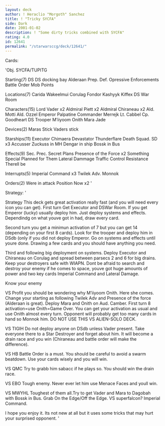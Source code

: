 ```yaml
---
layout: deck
author: ! Heraclio "Morgoth" Sanchez
title: ! "Tricky SYCFA"
side: Dark
date: 2001-01-02
description: ! "Some dirty tricks combined with SYCFA"
rating: 4.0
id: 12641
permalink: "/starwarsccg/deck/12641/"
---
```

Cards: 

'Obj.
SYCFA/TUPITG

Starting(7)
DS
DS docking bay
Alderaan
Prep. Def.
Opressive Enforcements
Battle Order
Mob Points

Locations(7)
Carida
Wakeelmui
Corulag
Fondor
Kashyyk
Kiffex
DS War Room

Characters(15)
Lord Vader x2
Aldmiral Piett x2
Aldmiral Chiraneau x2
Ald. Motti
Ald. Ozzel
Emperor Palpatine
Commander Merrejk
Lt. Cabbel
Cp. Goodheart
DS Trooper
M&#8217;iiyoom Onith
Mara Jade

Devices(2)
Maras Stick
Vaders stick

Starships(11)
Executor
Chimaera
Devastator
Thunderflare
Death Squad. SD x3
Accusser
Zuckuss in MH
Dengar in ship
Bossk in Bus


Effects(9)
Sec. Prec.
Secret Plans
Presence of the Force x2
Something Special Planned for Them
Lateral Dammage
Traffic Control
Resistance
Therell be 

Interrupts(5)
Imperial Command x3
Twilek Adv.
Monnok

Orders(2)
Were in attack Position Now x2
'

Strategy: '

Strategy
This deck gets great activation really fast (and you will need every icon you can get).
First turn Get Executor and DSWar Room. If you get Emperor (lucky) usually deploy him. Just deploy systems and effects. Dependindg on what youve got in had, draw every card.

Second turn you get a minimun activation of  7 but you can get 14 (depending on your first 8 cards). Look for the trooper and deploy him in DSdb (only if you did not deploy Emperor. Go on systems and effects until youre done. Drawing a few cards and you should have anything you need.

Third and following big deployment on systems. Deploy Executor and Chiraneau on Corulag and spread between parsecs 2 and 6 for big drains. Keep your destroyers safe with WIAPN. Dont be afraid to search and destroy your enemy if he comes to space, youve got huge amounts of power and two key cards Imperial Command and Lateral Damage.

Know your enemy

VS Profit you should be wondering why	M&#8217;iiyoom Onith. Here she comes. Change your starting as following Twilek Adv and Presence of the force (Alderaan is great). Deploy Mara and Onith on Aud. Camber. First turn 8 activation=use Onith=Game Over. You can get your activation as usual and use Onith almost every turn. Opponent will probably get too many cards in hand so Monnok him. DO NOT USE THIS VS ALIEN-SOLO DECK.

VS TIGIH Do not deploy anyone on DSdb unless Vader present. Take everyone there to a Star Destroyer and forget about him. It will become a drain race and you win (Chiraneau and battle order will make the difference).

VS HB Battle Order is a must. You should be careful to avoid a swarm beatdown. Use your cards wisely and you will win.

VS QMC Try to grabb him sabacc if he plays so. You should win the drain race.

VS EBO Tough enemy. Never ever let him use Menace Faces and youll win.

VS MWYHL Toughest of them all.Try to get Vader and Mara to Dagobah with Bossk in Bus. Grab On the Edge/Off the Edge. VS superfalcon? Imperial Command.

I hope you enjoy it. Its not new at all but it uses some tricks that may hurt your surprised opponent.
'
